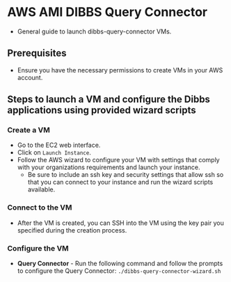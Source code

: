 # AWS AMI DIBBS Query Connector

  - General guide to launch dibbs-query-connector VMs.

## Prerequisites

  - Ensure you have the necessary permissions to create VMs in your AWS account.

## Steps to launch a VM and configure the Dibbs applications using provided wizard scripts

### Create a VM

  - Go to the EC2 web interface.
  - Click on `Launch Instance`.
  - Follow the AWS wizard to configure your VM with settings that comply with your organizations requirements and launch your instance.
    - Be sure to include an ssh key and security settings that allow ssh so that you can connect to your instance and run the wizard scripts available.

### Connect to the VM

  - After the VM is created, you can SSH into the VM using the key pair you specified during the creation process.

### Configure the VM

  - **Query Connector** - Run the following command and follow the prompts to configure the Query Connector: `./dibbs-query-connector-wizard.sh`
